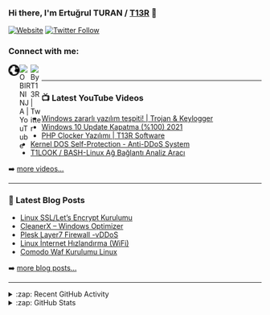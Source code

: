 ### Hi there, I'm Ertuğrul TURAN / [T13R][website] 👋

[![Website](https://img.shields.io/website?label=layer.web.tr&style=for-the-badge&url=https%3A%2F%2Flayer.web.tr)](https://layer.web.tr)
[![Twitter Follow](https://img.shields.io/twitter/follow/ByT13R?color=1DA1F2&logo=twitter&style=for-the-badge)](https://twitter.com/intent/follow?original_referer=https%3A%2F%2Fgithub.com%2FByT13R&screen_name=ByT13R)

### Connect with me:

[<img align="left" alt="obir.ninja" width="22px" src="https://raw.githubusercontent.com/iconic/open-iconic/master/svg/globe.svg" />][website]
[<img align="left" alt="O BIR NINJA | YouTube" width="22px" src="https://cdn.jsdelivr.net/npm/simple-icons@v3/icons/youtube.svg" />][youtube]
[<img align="left" alt="ByT13R | Twitter" width="22px" src="https://cdn.jsdelivr.net/npm/simple-icons@v3/icons/twitter.svg" />][twitter]

<br />

---

### 📺 Latest YouTube Videos

<!-- YOUTUBE:START -->
- [Windows zararlı yazılım tespiti! | Trojan & Keylogger](https://www.youtube.com/watch?v=bpbOExGTa9U)
- [Windows 10 Update Kapatma (%100) 2021](https://www.youtube.com/watch?v=H1xxW9-qLgM)
- [PHP Clocker Yazılımı | T13R Software](https://www.youtube.com/watch?v=lUAcriH36-c)
- [Kernel DOS Self-Protection - Anti-DDoS System](https://www.youtube.com/watch?v=RIeJ4I5wQ04)
- [T1LOOK / BASH-Linux Ağ Bağlantı Analiz Aracı](https://www.youtube.com/watch?v=HpFK09QK1D8)
<!-- YOUTUBE:END -->

➡️ [more videos...](https://www.youtube.com/channel/UCM1G2CgjxYaGhvMF5Ri3Zjw)

---

### 📕 Latest Blog Posts

<!-- BLOG-POST-LIST:START -->
- [Linux SSL/Let’s Encrypt Kurulumu](https://layer.web.tr/linux/04/linux-ssl-lets-encrypt-kurulumu/)
- [CleanerX – Windows Optimizer](https://layer.web.tr/arge/04/cleanerx-windows-optimizer/)
- [Plesk Layer7 Firewall -vDDoS](https://layer.web.tr/guvenlik/04/plesk-layer7-firewall-vddos/)
- [Linux İnternet Hızlandırma (WiFi)](https://layer.web.tr/linux/03/linux-internet-hizlandirma-wifi/)
- [Comodo Waf Kurulumu Linux](https://layer.web.tr/linux/03/comodo-waf-kurulumu-linux/)
<!-- BLOG-POST-LIST:END -->

➡️ [more blog posts...](https://layer.web.tr/blog)

---

<details>
  <summary>:zap: Recent GitHub Activity</summary>
  
<!--START_SECTION:activity-->
1. 🗣 Commented on [#1](https://github.com/ertugrulturan/NNFirewall/issues/1) in [ertugrulturan/NNFirewall](https://github.com/ertugrulturan/NNFirewall)
2. 🗣 Commented on [#1](https://github.com/ertugrulturan/NNFirewall/issues/1) in [ertugrulturan/NNFirewall](https://github.com/ertugrulturan/NNFirewall)
3. 🗣 Commented on [#1](https://github.com/ertugrulturan/vddos-sensor-plugin/issues/1) in [ertugrulturan/vddos-sensor-plugin](https://github.com/ertugrulturan/vddos-sensor-plugin)
4. 🗣 Commented on [#1](https://github.com/ertugrulturan/vddos-sensor-plugin/issues/1) in [ertugrulturan/vddos-sensor-plugin](https://github.com/ertugrulturan/vddos-sensor-plugin)
5. 🗣 Commented on [#1](https://github.com/ertugrulturan/vddos-sensor-plugin/issues/1) in [ertugrulturan/vddos-sensor-plugin](https://github.com/ertugrulturan/vddos-sensor-plugin)
<!--END_SECTION:activity-->

</details>

<details>
  <summary>:zap: GitHub Stats</summary>

  <img align="left" alt="ertugrulturan's GitHub Stats" src="https://github-readme-stats.codestackr.vercel.app/api?username=ertugrulturan&show_icons=true&hide_border=true" />

</details>

[website]: https://layer.web.tr
[twitter]: https://twitter.com/ByT13R
[youtube]: https://www.youtube.com/channel/UCM1G2CgjxYaGhvMF5Ri3Zjw
